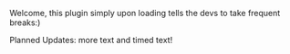 Welcome, this plugin simply upon loading
tells the devs to take frequent breaks:)

Planned Updates: more text and timed text!
